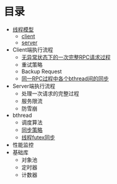 # 目录
* [线程模型](docs/thread_model.md)
  * [client](docs/client.md)
  * [server](docs/server.md)
* Client端执行流程
  * [无异常状态下的一次完整RPC请求过程](docs/client_rpc_normal.md)
  * 重试策略
  * Backup Request
  * [同一RPC过程中各个bthread间的同步](docs/client_bthread_sync.md)
* Server端执行流程
  * 处理一次请求的完整过程
  * 服务限流
  * 防雪崩
* bthread 
  * 调度算法
  * [同步策略](docs/bthread_sync_strategy.md)
  * [线程futex同步](docs/futex.md)
* 性能监控
* 基础库
  * 对象池
  * 定时器
  * 计数器

